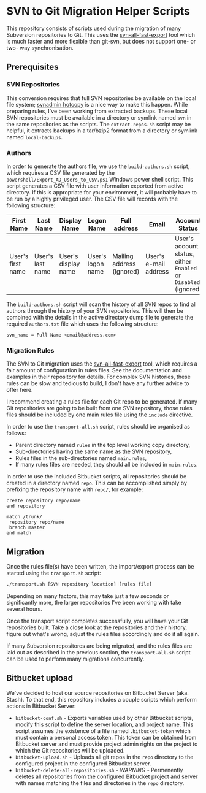 # SVN to Git Migration Helper Scripts

This repository consists of scripts used during the migration of many
Subversion repositories to Git. This uses the
[svn-all-fast-export](https://github.com/svn-all-fast-export/svn2git) tool
which is much faster and more flexible than git-svn, but does not support one-
or two- way synchronisation.

## Prerequisites

### SVN Repositories
This conversion requires that full SVN repositories be available on the local
file system;
[svnadmin hotcopy](http://svnbook.red-bean.com/en/1.7/svn.ref.svnadmin.c.hotcopy.html)
is a nice way to make this happen. While preparing rules, I've been working
from extracted backups. These local SVN repositories must be available in a
directory or symlink named `svn` in the same repositories as the scripts. The
`extract-repos.sh` script may be helpful, it extracts backups in a tar/bzip2
format from a directory or symlink named `local-backups`.

### Authors
In order to generate the authors file, we use the `build-authors.sh` script,
which requires a CSV file generated by the
`powershell/Export_AD_Users_to_CSV.ps1` Windows power shell script. This script
generates a CSV file with user information exported from active directory. If
this is appropriate for your environment, it will probably have to be run by a
highly privileged user. The CSV file will records with the following structure:

| First Name | Last Name | Display Name | Logon Name | Full address | Email | Account Status |
| ---------- | --------- | ------------ | ---------- | ------------ | ----- | -------------- |
| User's first name | User's last name | User's display name | User's logon name | Mailing address (ignored) | User's e-mail address | User's account status, either `Enabled` or `Disabled` (ignored) |

The `build-authors.sh` script will scan the history of all SVN repos to find
all authors through the history of your SVN repositories. This will then be
combined with the details in the active directory dump file to generate the
required `authors.txt` file which uses the following structure:

```
svn_name = Full Name <email@address.com>
```

### Migration Rules
The SVN to Git migration uses the
[svn-all-fast-export](https://github.com/svn-all-fast-export/svn2git) tool,
which requires a fair amount of configuration in rules files. See the
documentation and examples in their repository for details. For complex SVN
histories, these rules can be slow and tedious to build, I don't have any
further advice to offer here.

I recommend creating a rules file for each Git repo to be generated. If many
Git repositories are going to be built from one SVN repository, those rules
files should be included by one main rules file using the `include` directive.

In order to use the `transport-all.sh` script, rules should be organised as
follows:
* Parent directory named `rules` in the top level working copy directory,
* Sub-directories having the same name as the SVN repository,
* Rules files in the sub-directories named `main.rules`,
* If many rules files are needed, they should all be included in `main.rules`.

In order to use the included Bitbucket scripts, all repositories should be
created in a directory named `repo`. This can be accomplished simply by
prefixing the repository name with `repo/`, for example:
```
create repository repo/name
end repository

match /trunk/
 repository repo/name
 branch master
end match
```

## Migration
Once the rules file(s) have been written, the import/export process can be
started using the `transport.sh` script:
```bash
./transport.sh [SVN repository location] [rules file]
```
Depending on many factors, this may take just a few seconds or significantly
more, the larger repositories I've been working with take several hours.

Once the transport script completes successfully, you will have your Git
repositories built. Take a close look at the repositories and their history,
figure out what's wrong, adjust the rules files accordingly and do it all
again.

If many Subversion repositores are being migrated, and the rules files are laid
out as described in the previous section, the `transport-all.sh` script can be
used to perform many migrations concurrently.

## Bitbucket upload
We've decided to host our source repositories on Bitbucket Server (aka. Stash).
To that end, this repository includes a couple scripts which perform actions in
Bitbucket Server:
* `bitbucket-conf.sh` - Exports variables used by other Bitbucket scripts,
modify this script to define the server location, and project name. This script
assumes the existence of a file named `.bitbucket-token` which must contain a
personal access token. This token can be obtained from Bitbucket server and
must provide project admin rights on the project to which the Git repositories
will be uploaded.
* `bitbucket-upload.sh` - Uploads all git repos in the `repo` directory to the
configured project in the configured Bitbucket server.
* `bitbucket-delete-all-repositories.sh` - *WARNING* - Permenently deletes all
repositories from the configured Bitbucket project and server with names
matching the files and directories in the `repo` directory.
